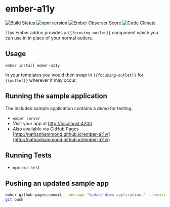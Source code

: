 # ember-a11y

[![Build Status](https://travis-ci.org/nathanhammond/ember-a11y.svg)](https://travis-ci.org/nathanhammond/ember-a11y)
[![npm version](https://badge.fury.io/js/ember-a11y.svg)](http://badge.fury.io/js/ember-a11y)
[![Ember Observer Score](http://emberobserver.com/badges/ember-a11y.svg)](http://emberobserver.com/addons/ember-a11y)
[![Code Climate](https://codeclimate.com/github/nathanhammond/ember-a11y/badges/gpa.svg)](https://codeclimate.com/github/nathanhammond/ember-a11y)

This Ember addon provides a `{{focusing-outlet}}` component which you can use in in place of your normal outlers.

## Usage

`ember install ember-a11y`

In your templates you would then swap in `{{focusing-outlet}}` for `{{outlet}}` wherever it may occur.

## Running the sample application

The included sample application contains a demo for testing.

* `ember server`
* Visit your app at [http://localhost:4200](http://localhost:4200).
* Also available via GitHub Pages [http://nathanhammond.github.io/ember-a11y/](http://nathanhammond.github.io/ember-a11y/)

## Running Tests

* `npm run test`

## Pushing an updated sample app

```sh
ember github-pages:commit --message "Update demo application." --environment=gh-pages`
git push
```
